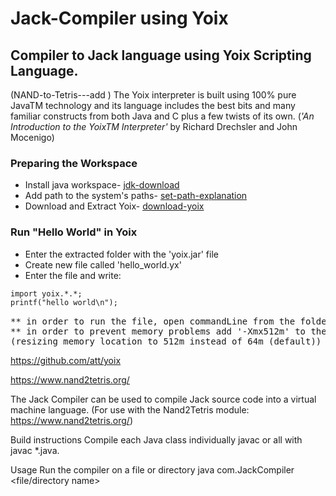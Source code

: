 # Jack-Compiler using Yoix
## Compiler to Jack language using Yoix Scripting Language.

(NAND-to-Tetris---add )
The Yoix interpreter is built using 100% pure JavaTM technology and its language includes the
best bits and many familiar constructs from both Java and C plus a few twists of its own.
(<cite>'An Introduction to the YoixTM Interpreter'</cite> by Richard Drechsler and John Mocenigo)


### Preparing the Workspace
* Install java workspace- [jdk-download](https://www.oracle.com/java/technologies/javase/javase-jdk8-downloads.html)
* Add path to the system's paths- [set-path-explanation ](https://www.computerhope.com/issues/ch000549.htm)
* Download and Extract Yoix- [download-yoix](https://github.com/att/yoix)

### Run "Hello World" in Yoix
* Enter the extracted folder with the 'yoix.jar' file
* Create new file called 'hello_world.yx'
* Enter the file and write: 

```md
import yoix.*.*;
printf("hello world\n"); 
```


<pre>
** in order to run the file, open commandLine from the folder and write: <b> java  -jar  yoix.jar  hello_world.yx </b> 
** in order to prevent memory problems add '-Xmx512m' to the line above. 
(resizing memory location to 512m instead of 64m (default))
</pre>

https://github.com/att/yoix

https://www.nand2tetris.org/

The Jack Compiler can be used to compile Jack source code into a virtual machine language. (For use with the Nand2Tetris module: https://www.nand2tetris.org/)

Build instructions
Compile each Java class individually javac <javaclass> or all with javac *.java.

Usage
Run the compiler on a file or directory java com.JackCompiler <file/directory name>
  
  
  

  
